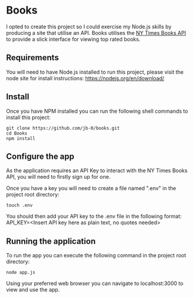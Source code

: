 # Books

I opted to create this project so I could exercise my Node.js skills by producing a site that
utilise an API. Books utilises the [NY Times Books API](https://developer.nytimes.com/docs/books-product/)
to provide a slick interface for viewing top rated books.

## Requirements
You will need to have Node.js installed to run this project, please visit the node site for install
instructions: https://nodejs.org/en/download/

## Install
Once you have NPM installed you can run the following shell commands to install this project:
```
git clone https://github.com/jb-0/books.git
cd Books
npm install
```

## Configure the app
As the application requires an API Key to interact with the NY Times Books API, you will need to
firstly sign up for one.

Once you have a key you will need to create a file named ".env" in the project root directory:
```
touch .env
```

You should then add your API key to the .env file in the following format:
API_KEY=<Insert API key here as plain text, no quotes needed>

## Running the application
To run the app you can execute the following command in the project root directory:
```
node app.js
```

Using your preferred web browser you can navigate to localhost:3000 to view and use the app.
